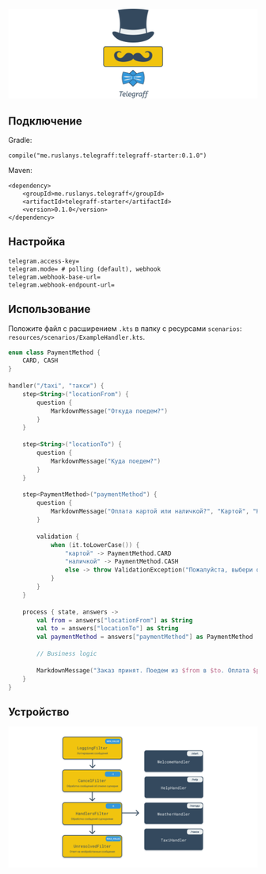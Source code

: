 ![Telegraff](docs/logo.png "Logo")

<!-- Описание -->

## Подключение

Gradle: 

```
compile("me.ruslanys.telegraff:telegraff-starter:0.1.0")
```

Maven:

```
<dependency>
    <groupId>me.ruslanys.telegraff</groupId>
    <artifactId>telegraff-starter</artifactId>
    <version>0.1.0</version>
</dependency>
```

## Настройка

```
telegram.access-key=
telegram.mode= # polling (default), webhook
telegram.webhook-base-url=
telegram.webhook-endpount-url=
```

## Использование

Положите файл с расширением `.kts` в папку c ресурсами `scenarios`:
`resources/scenarios/ExampleHandler.kts`.


```kotlin
enum class PaymentMethod {
    CARD, CASH
}

handler("/taxi", "такси") {
    step<String>("locationFrom") {
        question {
            MarkdownMessage("Откуда поедем?")
        }
    }

    step<String>("locationTo") {
        question {
            MarkdownMessage("Куда поедем?")
        }
    }

    step<PaymentMethod>("paymentMethod") {
        question {
            MarkdownMessage("Оплата картой или наличкой?", "Картой", "Наличкой")
        }

        validation {
            when (it.toLowerCase()) {
                "картой" -> PaymentMethod.CARD
                "наличкой" -> PaymentMethod.CASH
                else -> throw ValidationException("Пожалуйста, выбери один из вариантов")
            }
        }
    }

    process { state, answers ->
        val from = answers["locationFrom"] as String
        val to = answers["locationTo"] as String
        val paymentMethod = answers["paymentMethod"] as PaymentMethod

        // Business logic

        MarkdownMessage("Заказ принят. Поедем из $from в $to. Оплата $paymentMethod.")
    }
}
```

## Устройство

![Обработка сообщений](docs/processing-diagram.png "Обработка сообщений")